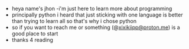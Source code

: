 - heya name's jhon
-i'm just here to learn more about programming 
- principally python i heard that just sticking with one language is better than trying to learn all so that's why i chose python
- so if you want to reach me or something (@xixikiipp@proton.me) is a good place to start
- thanks 4 reading 
